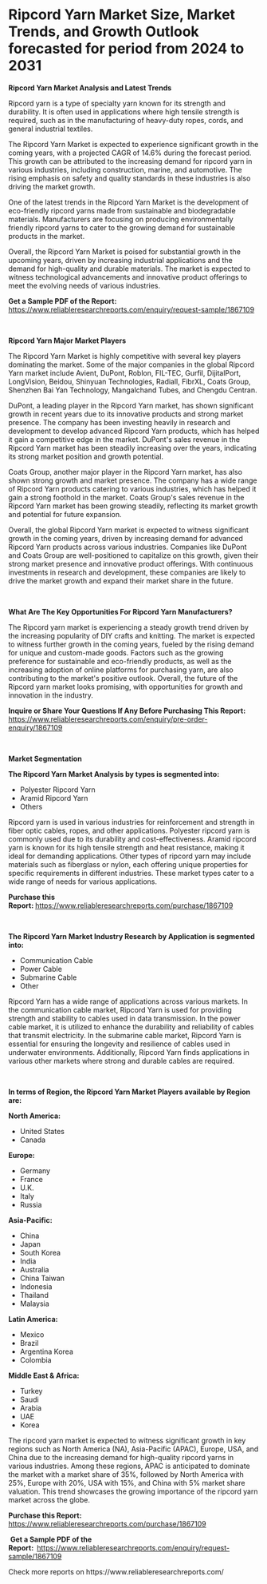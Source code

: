 <p><h1>Ripcord Yarn Market Size, Market Trends, and Growth Outlook forecasted for period from 2024 to 2031</h1></p><p><strong>Ripcord Yarn Market Analysis and Latest Trends</strong></p>
<p><p>Ripcord yarn is a type of specialty yarn known for its strength and durability. It is often used in applications where high tensile strength is required, such as in the manufacturing of heavy-duty ropes, cords, and general industrial textiles.</p><p>The Ripcord Yarn Market is expected to experience significant growth in the coming years, with a projected CAGR of 14.6% during the forecast period. This growth can be attributed to the increasing demand for ripcord yarn in various industries, including construction, marine, and automotive. The rising emphasis on safety and quality standards in these industries is also driving the market growth.</p><p>One of the latest trends in the Ripcord Yarn Market is the development of eco-friendly ripcord yarns made from sustainable and biodegradable materials. Manufacturers are focusing on producing environmentally friendly ripcord yarns to cater to the growing demand for sustainable products in the market.</p><p>Overall, the Ripcord Yarn Market is poised for substantial growth in the upcoming years, driven by increasing industrial applications and the demand for high-quality and durable materials. The market is expected to witness technological advancements and innovative product offerings to meet the evolving needs of various industries.</p></p>
<p><strong>Get a Sample PDF of the Report:&nbsp;</strong> <a href="https://www.reliableresearchreports.com/enquiry/request-sample/1867109">https://www.reliableresearchreports.com/enquiry/request-sample/1867109</a></p>
<p>&nbsp;</p>
<p><strong>Ripcord Yarn Major Market Players</strong></p>
<p><p>The Ripcord Yarn Market is highly competitive with several key players dominating the market. Some of the major companies in the global Ripcord Yarn market include Avient, DuPont, Roblon, FIL-TEC, Gurfil, DijitalPort, LongVision, Beidou, Shinyuan Technologies, Radiall, FibrXL, Coats Group, Shenzhen Bai Yan Technology, Mangalchand Tubes, and Chengdu Centran.</p><p>DuPont, a leading player in the Ripcord Yarn market, has shown significant growth in recent years due to its innovative products and strong market presence. The company has been investing heavily in research and development to develop advanced Ripcord Yarn products, which has helped it gain a competitive edge in the market. DuPont's sales revenue in the Ripcord Yarn market has been steadily increasing over the years, indicating its strong market position and growth potential.</p><p>Coats Group, another major player in the Ripcord Yarn market, has also shown strong growth and market presence. The company has a wide range of Ripcord Yarn products catering to various industries, which has helped it gain a strong foothold in the market. Coats Group's sales revenue in the Ripcord Yarn market has been growing steadily, reflecting its market growth and potential for future expansion.</p><p>Overall, the global Ripcord Yarn market is expected to witness significant growth in the coming years, driven by increasing demand for advanced Ripcord Yarn products across various industries. Companies like DuPont and Coats Group are well-positioned to capitalize on this growth, given their strong market presence and innovative product offerings. With continuous investments in research and development, these companies are likely to drive the market growth and expand their market share in the future.</p></p>
<p>&nbsp;</p>
<p><strong>What Are The Key Opportunities For Ripcord Yarn Manufacturers?</strong></p>
<p><p>The Ripcord yarn market is experiencing a steady growth trend driven by the increasing popularity of DIY crafts and knitting. The market is expected to witness further growth in the coming years, fueled by the rising demand for unique and custom-made goods. Factors such as the growing preference for sustainable and eco-friendly products, as well as the increasing adoption of online platforms for purchasing yarn, are also contributing to the market's positive outlook. Overall, the future of the Ripcord yarn market looks promising, with opportunities for growth and innovation in the industry.</p></p>
<p><strong>Inquire or Share Your Questions If Any Before Purchasing This Report:</strong> <a href="https://www.reliableresearchreports.com/enquiry/pre-order-enquiry/1867109">https://www.reliableresearchreports.com/enquiry/pre-order-enquiry/1867109</a></p>
<p>&nbsp;</p>
<p><strong>Market Segmentation</strong></p>
<p><strong>The Ripcord Yarn Market Analysis by types is segmented into:</strong></p>
<p><ul><li>Polyester Ripcord Yarn</li><li>Aramid Ripcord Yarn</li><li>Others</li></ul></p>
<p><p>Ripcord yarn is used in various industries for reinforcement and strength in fiber optic cables, ropes, and other applications. Polyester ripcord yarn is commonly used due to its durability and cost-effectiveness. Aramid ripcord yarn is known for its high tensile strength and heat resistance, making it ideal for demanding applications. Other types of ripcord yarn may include materials such as fiberglass or nylon, each offering unique properties for specific requirements in different industries. These market types cater to a wide range of needs for various applications.</p></p>
<p><strong>Purchase this Report:&nbsp;</strong><a href="https://www.reliableresearchreports.com/purchase/1867109">https://www.reliableresearchreports.com/purchase/1867109</a></p>
<p>&nbsp;</p>
<p><strong>The Ripcord Yarn Market Industry Research by Application is segmented into:</strong></p>
<p><ul><li>Communication Cable</li><li>Power Cable</li><li>Submarine Cable</li><li>Other</li></ul></p>
<p><p>Ripcord Yarn has a wide range of applications across various markets. In the communication cable market, Ripcord Yarn is used for providing strength and stability to cables used in data transmission. In the power cable market, it is utilized to enhance the durability and reliability of cables that transmit electricity. In the submarine cable market, Ripcord Yarn is essential for ensuring the longevity and resilience of cables used in underwater environments. Additionally, Ripcord Yarn finds applications in various other markets where strong and durable cables are required.</p></p>
<p>&nbsp;</p>
<p><strong>In terms of Region, the Ripcord Yarn Market Players available by Region are:</strong></p>
<p>
    <p> <strong> North America: </strong>
        <ul>
            <li>United States</li>
            <li>Canada</li>
        </ul>
        </p> 
    <p> <strong> Europe: </strong>
        <ul>
            <li>Germany</li>
            <li>France</li>
            <li>U.K.</li>
            <li>Italy</li>
            <li>Russia</li>
        </ul>
        </p> 
    <p> <strong> Asia-Pacific: </strong>
        <ul>
            <li>China</li>
            <li>Japan</li>
            <li>South Korea</li>
            <li>India</li>
            <li>Australia</li>
            <li>China Taiwan</li>
            <li>Indonesia</li>
            <li>Thailand</li>
            <li>Malaysia</li>
        </ul>
        </p> 
    <p> <strong> Latin America: </strong>
        <ul>
            <li>Mexico</li>
            <li>Brazil</li>
            <li>Argentina Korea</li>
            <li>Colombia</li>
        </ul>
        </p> 
    <p> <strong> Middle East & Africa: </strong>
        <ul>
            <li>Turkey</li>
            <li>Saudi</li>
            <li>Arabia</li>
            <li>UAE</li>
            <li>Korea</li>
        </ul>
    </p>
    </p>
<p><p>The ripcord yarn market is expected to witness significant growth in key regions such as North America (NA), Asia-Pacific (APAC), Europe, USA, and China due to the increasing demand for high-quality ripcord yarns in various industries. Among these regions, APAC is anticipated to dominate the market with a market share of 35%, followed by North America with 25%, Europe with 20%, USA with 15%, and China with 5% market share valuation. This trend showcases the growing importance of the ripcord yarn market across the globe.</p></p>
<p><strong>Purchase this Report: </strong><a href="https://www.reliableresearchreports.com/purchase/1867109">https://www.reliableresearchreports.com/purchase/1867109</a></p>
<p>&nbsp;<strong>Get a Sample PDF of the Report:&nbsp;&nbsp;</strong><a href="https://www.reliableresearchreports.com/enquiry/request-sample/1867109">https://www.reliableresearchreports.com/enquiry/request-sample/1867109</a></p>
<p><strong></strong></p>
<p>Check more reports on https://www.reliableresearchreports.com/</p>